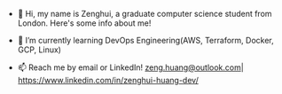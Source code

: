 - 👋 Hi, my name is Zenghui, a graduate computer science student from London. Here's some info about me!

- 🌱 I’m currently learning DevOps Engineering(AWS, Terraform, Docker, GCP, Linux)
- 📫  Reach me by email or LinkedIn! zeng.huang@outlook.com| https://www.linkedin.com/in/zenghui-huang-dev/

<!---
zenghuihuang/zenghuihuang is a ✨ special ✨ repository because its `README.md` (this file) appears on your GitHub profile.
You can click the Preview link to take a look at your changes.
--->
